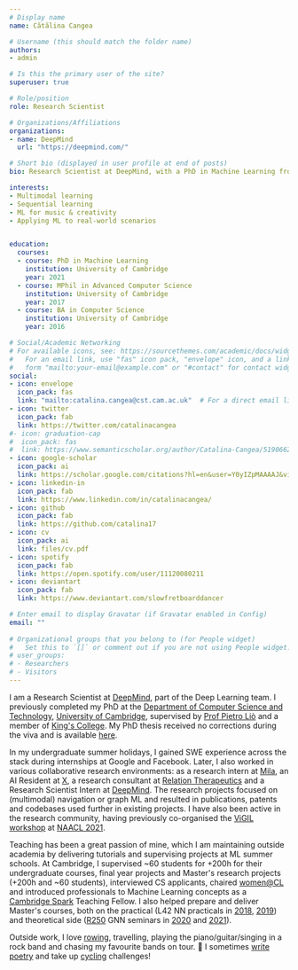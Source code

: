 ```yaml
---
# Display name
name: Cătălina Cangea

# Username (this should match the folder name)
authors:
- admin

# Is this the primary user of the site?
superuser: true

# Role/position
role: Research Scientist

# Organizations/Affiliations
organizations:
- name: DeepMind
  url: "https://deepmind.com/"

# Short bio (displayed in user profile at end of posts)
bio: Research Scientist at DeepMind, with a PhD in Machine Learning from the University of Cambridge. Interested in multimodal & sequential learning in real-world scenarios and music ML.

interests:
- Multimodal learning
- Sequential learning
- ML for music & creativity
- Applying ML to real-world scenarios


education:
  courses:
  - course: PhD in Machine Learning
    institution: University of Cambridge
    year: 2021
  - course: MPhil in Advanced Computer Science
    institution: University of Cambridge
    year: 2017
  - course: BA in Computer Science
    institution: University of Cambridge
    year: 2016

# Social/Academic Networking
# For available icons, see: https://sourcethemes.com/academic/docs/widgets/#icons
#   For an email link, use "fas" icon pack, "envelope" icon, and a link in the
#   form "mailto:your-email@example.com" or "#contact" for contact widget.
social:
- icon: envelope
  icon_pack: fas
  link: "mailto:catalina.cangea@cst.cam.ac.uk"  # For a direct email link, use "mailto:test@example.org".
- icon: twitter
  icon_pack: fab
  link: https://twitter.com/catalinacangea
#- icon: graduation-cap
#  icon_pack: fas
#  link: https://www.semanticscholar.org/author/Catalina-Cangea/51906624?sort=total-citations
- icon: google-scholar
  icon_pack: ai
  link: https://scholar.google.com/citations?hl=en&user=Y0yIZpMAAAAJ&view_op=list_works&sortby=pubdate
- icon: linkedin-in
  icon_pack: fab
  link: https://www.linkedin.com/in/catalinacangea/
- icon: github
  icon_pack: fab
  link: https://github.com/catalina17
- icon: cv
  icon_pack: ai
  link: files/cv.pdf
- icon: spotify
  icon_pack: fab
  link: https://open.spotify.com/user/11120080211
- icon: deviantart
  icon_pack: fab
  link: https://www.deviantart.com/slowfretboarddancer

# Enter email to display Gravatar (if Gravatar enabled in Config)
email: ""
  
# Organizational groups that you belong to (for People widget)
#   Set this to `[]` or comment out if you are not using People widget.  
# user_groups:
# - Researchers
# - Visitors
---
```


I am a Research Scientist at [DeepMind](http://deepmind.com), part of the Deep Learning team. I previously completed my PhD at the [Department of Computer Science and Technology](https://www.cst.cam.ac.uk), [University of Cambridge](https://www.cam.ac.uk), supervised by [Prof Pietro Liò](https://www.cl.cam.ac.uk/~pl219/) and a member of [King's College](https://www.kings.cam.ac.uk). My PhD thesis received no corrections during the viva and is available [here](https://doi.org/10.17863/CAM.72490).

In my undergraduate summer holidays, I gained SWE experience across the stack during internships at Google and Facebook. Later, I also worked in various collaborative research environments: as a research intern at [Mila](http://mila.quebec), an AI Resident at [X](http://x.company), a research consultant at [Relation Therapeutics](https://www.relationrx.com/) and a Research Scientist Intern at [DeepMind](http://deepmind.com). The research projects focused on (multimodal) navigation or graph ML and resulted in publications, patents and codebases used further in existing projects. I have also been active in the research community, having previously co-organised the [ViGIL workshop](https://vigilworkshop.github.io/) at [NAACL 2021](https://2021.naacl.org/).

Teaching has been a great passion of mine, which I am maintaining outside academia by delivering tutorials and supervising projects at ML summer schools. At Cambridge, I supervised ~60 students for +200h for their undergraduate courses, final year projects and Master's research projects (+200h and ~60 students), interviewed CS applicants, chaired [women@CL](https://www.cst.cam.ac.uk/women) and introduced professionals to Machine Learning concepts as a [Cambridge Spark](https://cambridgespark.com/) Teaching Fellow. I also helped prepare and deliver Master's courses, both on the practical (L42 NN practicals in [2018](https://www.cl.cam.ac.uk/teaching/1718/L42/), [2019](https://www.cl.cam.ac.uk/teaching/1819/L42/)) and theoretical side ([R250](https://www.cl.cam.ac.uk/teaching/2021/R250/) GNN seminars in [2020](https://catalinacangea.netlify.app/talk/r250_jan20/) and [2021](https://catalinacangea.netlify.app/talk/r250_feb21/)).

Outside work, I love [rowing](https://uk.virginmoneygiving.com/fundraiser-display/showROFundraiserPage?userUrl=KingsW1&isTeam=true), travelling, playing the piano/guitar/singing in a rock band and chasing my favourite bands on tour. 🎼 I sometimes [write poetry](https://www.deviantart.com/slowfretboarddancer/gallery/all) and take up [cycling](https://ridefortomorrow.redcross.org.uk/fundraising/ccs-410k-for-british-red-cross) challenges!
